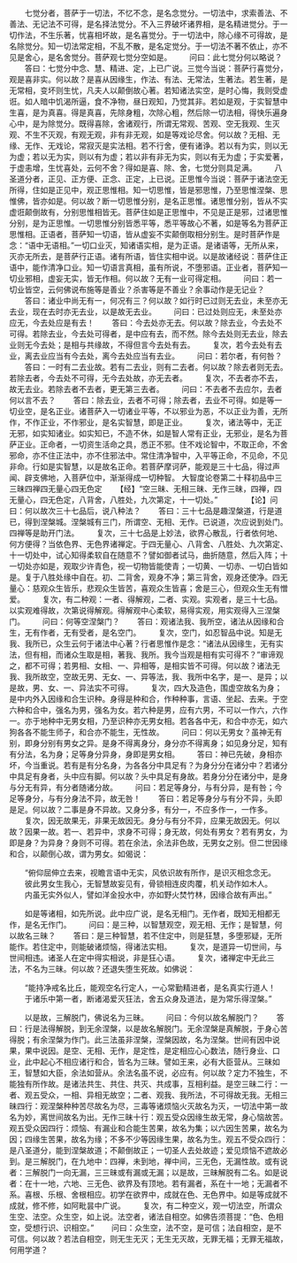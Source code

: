 <!-- { "loadSidebar": true } -->
　　七觉分者，菩萨于一切法，不忆不念，是名念觉分。一切法中，求索善法、不善法、无记法不可得，是名择法觉分。不入三界破坏诸界相，是名精进觉分。于一切作法，不生乐著，忧喜相坏故，是名喜觉分。于一切法中，除心缘不可得故，是名除觉分。知一切法常定相，不乱不散，是名定觉分。于一切法不著不依止，亦不见是舍心，是名舍觉分。菩萨观七觉分空如是。
　　问曰：此七觉分何以略说？
　　答曰：七觉分中念、慧、精进、定，上已广说。三觉今当说：菩萨行喜觉分，观是喜非实。何以故？是喜从因缘生，作法、有法、无常法，生著法。若生著，是无常相，变坏则生忧，凡夫人以颠倒故心著。若知诸法实空，是时心悔，我则受虚诳。如人暗中饥渴所逼，食不净物，昼日观知，乃觉其非。若如是观，于实智慧中生喜，是为真喜。得是真喜，先除身粗，次除心粗，然后除一切法相，得快乐遍身心中，是为除觉分。既得喜除，舍诸观行，所谓无常观、苦观、空无我观、生灭观、不生不灭观，有观无观，非有非无观，如是等戏论尽舍。何以故？无相、无缘、无作、无戏论，常寂灭是实法相。若不行舍，便有诸诤。若以有为实，则以无为虚；若以无为实，则以有为虚；若以非有非无为实，则以有无为虚；于实爱著，于虚恚增，生忧喜处，云何不舍？得如是喜、除、舍，七觉分则具足满。
　　八圣道分者，正见、正方便、正念、正定，上已说。正思惟今当说：菩萨于诸法空无所得，住如是正见中，观正思惟相。知一切思惟，皆是邪思惟，乃至思惟涅槃、思惟佛，皆亦如是。何以故？断一切思惟分别，是名正思惟。诸思惟分别，皆从不实虚诳颠倒故有，分别思惟相皆无。菩萨住如是正思惟中，不见是正是邪，过诸思惟分别，是为正思惟。一切思惟分别皆悉平等，悉平等故心不著，如是等名为菩萨正思惟相。正语者，菩萨知一切语，皆从虚妄不实颠倒取相分别生。是时菩萨作是念：“语中无语相。”一切口业灭，知诸语实相，是为正语。是诸语等，无所从来，灭亦无所去，是菩萨行正语。诸有所语，皆住实相中说。以是故诸经说：菩萨住正语中，能作清净口业。知一切语言真相，虽有所说，不堕邪语。正业者，菩萨知一切业邪相，虚妄无实，皆无作相。何以故？无有一业可得定相。
　　问曰：若一切业皆空，云何佛说布施等是善业？杀害等是不善业？余事动作是无记业？
　　答曰：诸业中尚无有一，何况有三？何以故？如行时已过则无去业，未至亦无去业，现在去时亦无去业，以是故无去业。
　　问曰：已过处则应无，未至处亦应无，今去处应是有去！
　　答曰：今去处亦无去。何以故？除去业，今去处不可得。若除去业，今去处可得者，是中应有去，而不然。除今去处则无去业，除去业则无今去处；是相与共缘故，不得但言今去处有去。
　　复次，若今去处有去业，离去业应当有今去处，离今去处应当有去业。
　　问曰：若尔者，有何咎？
　　答曰：一时有二去业故。若有二去业，则有二去者。何以故？除去者则无去。若除去者，今去处不可得，无今去处故，亦无去者。
　　复次，不去者亦不去，故无去业。若除去者不去者，更无第三去者。
　　问曰：不去者不去应尔，去者何以言不去？
　　答曰：除去业，去者不可得；除去者，去业不可得。如是等一切业空，是名正业。诸菩萨入一切诸业平等，不以邪业为恶，不以正业为善，无所作，不作正业，不作邪业，是名实智慧，即是正业。
　　复次，诸法等中，无正无邪，如实知诸业。如实知已，不造不休，如是智人常有正业，无邪业，是名为菩萨正业。正命者，一切资生活命之具，悉正不邪。住不戏论智中，不取正命，不舍邪命，亦不住正法中，亦不住邪法中。常住清净智中，入平等正命，不见命，不见非命。行如是实智慧，以是故名正命。若菩萨摩诃萨，能观是三十七品，得过声闻、辟支佛地，入菩萨位中，渐渐得成一切种智。
大智度论卷第二十释初品中三三昧四禅四无量心四无色定
　　【经】“空三昧、无相三昧、无作三昧，四禅，四无量心，四无色定，八背舍，八胜处，九次第定，十一切处。”　　
　　【论】问曰：何以故次三十七品后，说八种法？
　　答曰：三十七品是趣涅槃道，行是道已，得到涅槃城。涅槃城有三门，所谓空、无相、无作。已说道，次应说到处门。四禅等是助开门法。
　　复次，三十七品是上妙法，欲界心散乱，行者依何地、何方便得？当依色界、无色界诸禅定。于四无量心、八背舍、八胜处、九次第定、十一切处中，试心知得柔软自在随意不？譬如御者试马，曲折随意，然后入阵；十一切处亦如是，观取少许青色，视一切物皆能使青；一切黄、一切赤、一切白皆如是。复于八胜处缘中自在。初、二背舍，观身不净；第三背舍，观身还使净。四无量心：慈观众生皆乐，悲观众生皆苦，喜观众生皆喜；舍是三心，但观众生无有憎爱。
　　复次，有二种观：一者、得解观，二者、实观。实观者，是三十七品。以实观难得故，次第说得解观。得解观中心柔软，易得实观，用实观得入三涅槃门。
　　问曰：何等空涅槃门？
　　答曰：观诸法我、我所空，诸法从因缘和合生，无有作者，无有受者，是名空门。
　　复次，空门，如忍智品中说。知是无我、我所已，众生云何于诸法中心著？行者思惟作是念：“诸法从因缘生，无有实法，但有相，而诸众生取是相，著我、我所。我今当观是相有实可得不？”审谛观之，都不可得；若男相、女相、一、异相等，是相实皆不可得。何以故？诸法无我、我所故空，空故无男、无女、一、异等法，我、我所中名字，是一、是异；以是故，男、女、一、异法实不可得。
　　复次，四大及造色，围虚空故名为身；是中内外入因缘和合生识种。身得是种和合，作种种事，言语、坐起、去来。于空六种和合中，强名为男，强名为女。若六种是男，应有六男，不可以一作六，六作一。亦于地种中无男女相，乃至识种亦无男女相。若各各中无，和合中亦无，如六狗各各不能生师子，和合亦不能生，无性故。
　　问曰：何以无男女？虽神无有别，即身分别有男女之异。是身不得离身分，身分亦不得离身；如见身分足，知有有分法，名为身；足等身分异身，身即是男女相。
　　答曰：神已先破，身相亦坏，今当重说。若有是有分名身，为各各分中具足有？为身分分在诸分中？若诸分中具足有身者，头中应有脚。何以故？头中具足有身故。若身分分在诸分中，是身与分无有异，有分者随诸分故。
　　问曰：若足等身分，与有分异，是有咎；今足等身分，与有分身法不异，故无咎！
　　答曰：若足等身分与有分不异，头即是足。何以故？二事是身不异故。又身分多，有分一，不应多作一，一作多。
　　复次，因无故果无，非果无故因无。身分与有分不异，应果无故因无。何以故？因果一故。若一、若异中，求身不可得；身无故，何处有男女？若有男女，为即是身？为异身？身则不可得。若在余法，余法非色故，无男女之别。但二世因缘和合，以颠倒心故，谓为男女。如偈说：

　　“俯仰屈伸立去来，视瞻言语中无实，风依识故有所作，是识灭相念念无。
　　彼此男女生我心，无智慧故妄见有，骨锁相连皮肉覆，机关动作如木人。
　　内虽无实外似人，譬如洋金投水中，亦如野火焚竹林，因缘合故有声出。”

　　如是等诸相，如先所说。此中应广说，是名无相门。无作者，既知无相都无作，是名无作门。
　　问曰：是三种，以智慧观空，观无相、无作；是智慧，何以故名三昧？
　　答曰：是三种智慧，若不住定中，则是狂慧，多堕邪疑，无所能作。若住定中，则能破诸烦恼，得诸法实相。
　　复次，是道异一切世间，与世间相违。诸圣人在定中得实相说，非是狂心语。
　　复次，诸禅定中无此三法，不名为三昧。何以故？还退失堕生死故。如佛说：

　　“能持净戒名比丘，能观空名行定人，一心常勤精进者，是名真实行道人！
　　于诸乐中第一者，断诸渴爱灭狂法，舍五众身及道法，是为常乐得涅槃。”

　　以是故，三解脱门，佛说名为三昧。
　　问曰：今何以故名解脱门？
　　答曰：行是法得解脱，到无余涅槃，以是故名解脱门。无余涅槃是真解脱，于身心苦得脱；有余涅槃为作门。此三法虽非涅槃，涅槃因故，名为涅槃。世间有因中说果，果中说因。是空、无相、无作，是定性，是定相应心心数法，随行身业、口业，此中起心不相应诸行和合，皆名为三昧。譬如王来，必有大臣营从。三昧如王，智慧如大臣，余法如营从。余法名虽不说，必应有。何以故？定力不独生，不能独有所作故。是诸法共生、共住、共灭、共成事，互相利益。是空三昧二行：一者、观五受众，一相、异相无故空；二者、观我、我所法，不可得故无我。无相三昧四行：观涅槃种种苦尽故名为尽，三毒等诸烦恼火灭故名为灭，一切法中第一故名为妙，离世间故名为出。无作三昧十行：观五受众因缘生故无常，身心恼故苦。观五受众因四行：烦恼、有漏业和合能生苦果，故名为集；以六因生苦果，故名为因；四缘生苦果，故名为缘；不多不少等因缘生果，故名为生。观五不受众四行：是八圣道分，能到涅槃故道；不颠倒故正；一切圣人去处故迹；爱见烦恼不遮故必到。是三解脱门，在九地中：四禅，未到地，禅中间，三无色，无漏性故。或有说者：三解脱门一向无漏，三三昧或有漏或无漏；以是故，三昧解脱有二名。如是说者：在十一地，六地、三无色、欲界及有顶地。若有漏者，系在十一地；无漏者不系。喜根、乐根、舍根相应。初学在欲界中，成就在色、无色界中。如是等成就不成就，修不修，如阿毗昙中广说。
　　复次，有二种空义，观一切法空，所谓众生空、法空。众生空，如上说。法空者，诸法自相空。如佛告须菩提：“色、色相空，受想行识、识相空。”
　　问曰：众生空，法不空，是可信；法自相空，是不可信。何以故？若法自相空，则无生无灭；无生无灭故，无罪无福；无罪无福故，何用学道？
